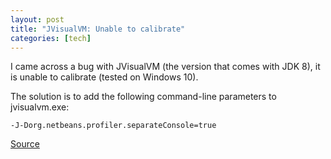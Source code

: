 ```yaml
---
layout: post
title: "JVisualVM: Unable to calibrate"
categories: [tech]
---
```

<!--more-->
I came across a bug with JVisualVM (the version that comes with JDK 8), it is unable to calibrate (tested on Windows 10).

The solution is to add the following command-line parameters to jvisualvm.exe: 

```-J-Dorg.netbeans.profiler.separateConsole=true```

<a href="https://markmail.org/message/g2gefpmxfnk42cgu" rel="noopener" target="_blank">Source</a>
